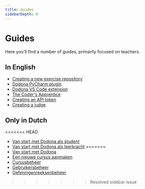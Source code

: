 ```yaml
---
title: Guides
sidebarDepth: 0
---
```

# Guides

Here you'll find a number of guides, primarily focused on teachers.

## In English
* [Creating a new exercise repository](new-exercise-repo)
* [Dodona PyCharm plugin](pycharm-plugin)
* [Dodona VS Code extension](vs-code-extension)
* [The Coder's Apprentice](the-coders-apprentice)
* [Creating an API token](creating-an-api-token)
* [Creating a judge](creating-a-judge)

## Only in Dutch
<<<<<<< HEAD
* [Van start met Dodona als student](for-students)
* [Van start met Dodona als leerkracht](getting-started)
=======
* [Van start met Dodona](getting-started)
* [Een nieuwe cursus aanmaken](new-course)
* [Cursusbeheer](course-management)
* [Gebruikersbeheer](user-management)
* [Oefeningenreeksenbeheer](exercise-series-management)

>>>>>>> Resolved sidebar issue
